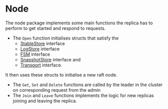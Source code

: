 # Node

The node package implements some main functions the replica has to perform to get started and respond to requests.

- The `Open` function initialises structs that satisfy the
  - [StableStore](https://pkg.go.dev/github.com/hashicorp/raft#StableStore) interface
  - [LogStore](https://pkg.go.dev/github.com/hashicorp/raft#LogStore) interface
  - [FSM](https://pkg.go.dev/github.com/hashicorp/raft#FSM) interface
  - [SnapshotStore](https://pkg.go.dev/github.com/hashicorp/raft#SnapshotStore) interface and
  - [Transport](https://pkg.go.dev/github.com/hashicorp/raft#Transport) interface. 
  
It then uses these structs to initialise a new raft node.

- The `Get`, `Set` and `Delete` functions are called by the leader in the cluster on corresponding request from the
  admin
- The `Join` and `Leave` functions implements the logic for new replicas joining and leaving the replica.